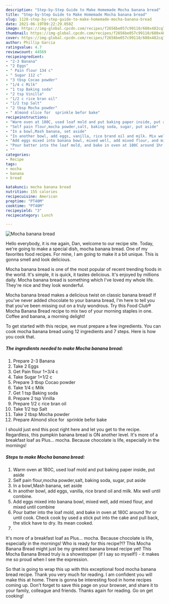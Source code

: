 ```yaml
---
description: "Step-by-Step Guide to Make Homemade Mocha banana bread"
title: "Step-by-Step Guide to Make Homemade Mocha banana bread"
slug: 1128-step-by-step-guide-to-make-homemade-mocha-banana-bread
date: 2021-06-19T09:22:29.050Z
image: https://img-global.cpcdn.com/recipes/f2656be057c99110/680x482cq70/mocha-banana-bread-recipe-main-photo.jpg
thumbnail: https://img-global.cpcdn.com/recipes/f2656be057c99110/680x482cq70/mocha-banana-bread-recipe-main-photo.jpg
cover: https://img-global.cpcdn.com/recipes/f2656be057c99110/680x482cq70/mocha-banana-bread-recipe-main-photo.jpg
author: Phillip Garcia
ratingvalue: 4.7
reviewcount: 44569
recipeingredient:
- "2-3 Banana"
- "2 Eggs"
- " Pain flour 134 c"
- " Sugar 112 c"
- "3 tbsp Cocao powder"
- "1/4 c Milk"
- "1 tsp Baking soda"
- "2 tsp Vinilla"
- "1/2 c rice bran oil"
- "1/2 tsp Salt"
- "2 tbsp Mocha powder"
- " Almond slice for  sprinkle befor bake"
recipeinstructions:
- "Warm oven at 180C, used loaf mold and put baking paper inside, put aside"
- "Self pain flour,mocha powder,salt, baking soda, sugar, put aside"
- "In a bowl,Mash banana, set aside"
- "In another bowl, add eggs, vanilla, rice brand oil and milk. Mix well until combine."
- "Add eggs mixed into banana bowl, mixed well, add mixed flour, and mixed until combine"
- "Pour batter into the loaf mold, and bake in oven at 180C around 1hr or until cook. Check cook by used a stick put into the cake and pull back, the stick have to dry. Its mean cooked."
- ""
categories:
- Recipe
tags:
- mocha
- banana
- bread

katakunci: mocha banana bread 
nutrition: 155 calories
recipecuisine: American
preptime: "PT40M"
cooktime: "PT40M"
recipeyield: "3"
recipecategory: Lunch

---
```



![Mocha banana bread](https://img-global.cpcdn.com/recipes/f2656be057c99110/680x482cq70/mocha-banana-bread-recipe-main-photo.jpg)

Hello everybody, it is me again, Dan, welcome to our recipe site. Today, we're going to make a special dish, mocha banana bread. One of my favorites food recipes. For mine, I am going to make it a bit unique. This is gonna smell and look delicious.

Mocha banana bread is one of the most popular of recent trending foods in the world. It's simple, it is quick, it tastes delicious. It's enjoyed by millions daily. Mocha banana bread is something which I've loved my whole life. They're nice and they look wonderful.

Mocha banana bread makes a delicious twist on classic banana bread! If you&#39;ve never added chocolate to your banana bread, I&#39;m here to tell you that you&#39;ve been missing out on a truly wondrous. Try this Food Club® Mocha Banana Bread recipe to mix two of your morning staples in one. Coffee and banana, a morning delight!


To get started with this recipe, we must prepare a few ingredients. You can cook mocha banana bread using 12 ingredients and 7 steps. Here is how you cook that.

<!--inarticleads1-->

##### The ingredients needed to make Mocha banana bread:

1. Prepare 2-3 Banana
1. Take 2 Eggs
1. Get  Pain flour 1+3/4 c
1. Take  Sugar 1+1/2 c
1. Prepare 3 tbsp Cocao powder
1. Take 1/4 c Milk
1. Get 1 tsp Baking soda
1. Prepare 2 tsp Vinilla
1. Prepare 1/2 c rice bran oil
1. Take 1/2 tsp Salt
1. Take 2 tbsp Mocha powder
1. Prepare  Almond slice for  sprinkle befor bake


I should just end this post right here and let you get to the recipe. Regardless, this pumpkin banana bread is ON another level. It&#39;s more of a breakfast loaf as Plus… mocha. Because chocolate is life, especially in the mornings! 

<!--inarticleads2-->

##### Steps to make Mocha banana bread:

1. Warm oven at 180C, used loaf mold and put baking paper inside, put aside
1. Self pain flour,mocha powder,salt, baking soda, sugar, put aside
1. In a bowl,Mash banana, set aside
1. In another bowl, add eggs, vanilla, rice brand oil and milk. Mix well until combine.
1. Add eggs mixed into banana bowl, mixed well, add mixed flour, and mixed until combine
1. Pour batter into the loaf mold, and bake in oven at 180C around 1hr or until cook. Check cook by used a stick put into the cake and pull back, the stick have to dry. Its mean cooked.
1. 


It&#39;s more of a breakfast loaf as Plus… mocha. Because chocolate is life, especially in the mornings! Who is ready for this recipe?!? This Mocha Banana Bread might just be my greatest banana bread recipe yet! This Mocha Banana Bread truly is a showstopper (if I say so myself!) - it makes me so proud when I see the expression. 

So that is going to wrap this up with this exceptional food mocha banana bread recipe. Thank you very much for reading. I am confident you will make this at home. There is gonna be interesting food in home recipes coming up. Don't forget to save this page on your browser, and share it to your family, colleague and friends. Thanks again for reading. Go on get cooking!
